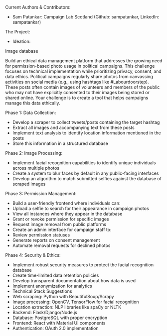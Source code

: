 Current Authors & Contributors:
- Sam Patankar: Campaign Lab Scotland (Github: sampatankar, LinkedIn: sampatankar)

The Project:
- Ideation:

Image database

Build an ethical data management platform that addresses the growing need for permission-based photo usage in political campaigns. This challenge focuses on technical implementation while prioritizing privacy, consent, and data ethics. Political campaigns regularly share photos from canvassing activities on social media (e.g., using hashtags like #Labourdoorstep). These posts often contain images of volunteers and members of the public who may not have explicitly consented to their images being stored or shared online. Your challenge is to create a tool that helps campaigns manage this data ethically.

Phase 1: Data Collection:
- Develop a scraper to collect tweets/posts containing the target hashtag
- Extract all images and accompanying text from these posts
- Implement text analysis to identify location information mentioned in the posts
- Store this information in a structured database

Phase 2: Image Processing:
- Implement facial recognition capabilities to identify unique individuals across multiple photos
- Create a system to blur faces by default in any public-facing interfaces
- Develop an algorithm to match submitted selfies against the database of scraped images

Phase 3: Permission Management:
- Build a user-friendly frontend where individuals can:
- Upload a selfie to search for their appearance in campaign photos
- View all instances where they appear in the database
- Grant or revoke permission for specific images
- Request image removal from public platforms
- Create an admin interface for campaign staff to:
- Review permission statuses
- Generate reports on consent management
- Automate removal requests for declined photos

Phase 4: Security & Ethics:
- Implement robust security measures to protect the facial recognition database
- Create time-limited data retention policies
- Develop transparent documentation about how data is used
- Implement anonymization for analytics
- Technical Stack Suggestions
- Web scraping: Python with BeautifulSoup/Scrapy
- Image processing: OpenCV, TensorFlow for facial recognition
- Location extraction: NLP libraries like spaCy or NLTK
- Backend: Flask/Django/Node.js
- Database: PostgreSQL with proper encryption
- Frontend: React with Material UI components
- Authentication: OAuth 2.0 implementation



